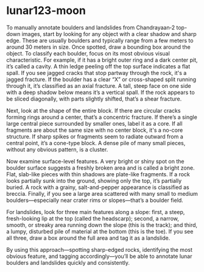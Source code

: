 # lunar123-moon


To manually annotate boulders and landslides from Chandrayaan‑2 top-down images, start by looking for any object with a clear shadow and sharp edge. These are usually boulders and typically range from a few meters to around 30 meters in size. Once spotted, draw a bounding box around the object. To classify each boulder, focus on its most obvious visual characteristic. For example, if it has a bright outer ring and a dark center pit, it’s called a cavity. A thin ledge peeling off the top surface indicates a flat spall. If you see jagged cracks that stop partway through the rock, it's a jagged fracture. If the boulder has a clear “X” or cross-shaped split running through it, it’s classified as an axial fracture. A tall, steep face on one side with a deep shadow below means it’s a vertical spall. If the rock appears to be sliced diagonally, with parts slightly shifted, that’s a shear fracture.

Next, look at the shape of the entire block. If there are circular cracks forming rings around a center, that’s a concentric fracture. If there’s a single large central piece surrounded by smaller ones, label it as a core. If all fragments are about the same size with no center block, it's a no-core structure. If sharp spikes or fragments seem to radiate outward from a central point, it’s a cone-type block. A dense pile of many small pieces, without any obvious pattern, is a cluster.

Now examine surface-level features. A very bright or shiny spot on the boulder surface suggests a freshly broken area and is called a bright zone. Flat, slab-like pieces with thin shadows are plate-like fragments. If a rock looks partially sunk into the ground, showing only the top, it’s partially buried. A rock with a grainy, salt-and-pepper appearance is classified as breccia. Finally, if you see a large area scattered with many small to medium boulders—especially near crater rims or slopes—that’s a boulder field.

For landslides, look for three main features along a slope: first, a steep, fresh-looking lip at the top (called the headscarp); second, a narrow, smooth, or streaky area running down the slope (this is the track); and third, a lumpy, disturbed pile of material at the bottom (this is the toe). If you see all three, draw a box around the full area and tag it as a landslide.

By using this approach—spotting sharp-edged rocks, identifying the most obvious feature, and tagging accordingly—you’ll be able to annotate lunar boulders and landslides quickly and consistently.
